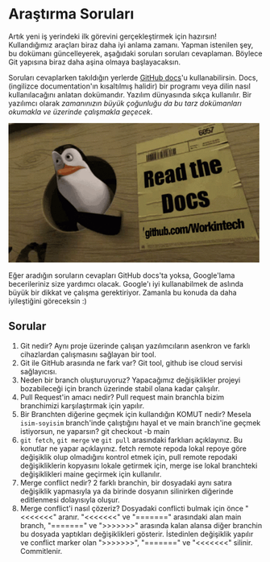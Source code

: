 # Araştırma Soruları

Artık yeni iş yerindeki ilk görevini gerçekleştirmek için hazırsın! Kullandığımız araçları biraz daha iyi anlama zamanı. Yapman istenilen şey, bu dokümanı güncelleyerek, aşağıdaki soruları soruları cevaplaman. Böylece Git yapısına biraz daha aşina olmaya başlayacaksın.

Soruları cevaplarken takıldığın yerlerde [GitHub docs](https://docs.github.com/en)'u kullanabilirsin. Docs, (ingilizce documentation'ın kısaltılmış halidir) bir programı veya dilin nasıl kullanılacağını anlatan dokümandır. Yazılım dünyasında sıkça kullanılır. Bir yazılımcı olarak _zamanınızın büyük çoğunluğu da bu tarz dokümanları okumakla ve üzerinde çalışmakla geçecek_.

![READ THE DOCS](https://github.com/Workintech/FSWeb-S1G1-Projesi-Web-Development-Projesi-icin-Git/blob/main/read-the-docs-wit.gif?raw=true)

Eğer aradığın soruların cevapları GitHub docs'ta yoksa, Google'lama becerileriniz size yardımcı olacak. Google'ı iyi kullanabilmek de aslında büyük bir dikkat ve çalışma gerektiriyor. Zamanla bu konuda da daha iyileştiğini göreceksin :)

## Sorular

1. Git nedir?
Aynı proje üzerinde çalışan yazılımcıların asenkron ve farklı cihazlardan çalışmasını sağlayan bir tool.
2. Git ile GitHub arasında ne fark var?
Git tool, github ise cloud servisi sağlayıcısı.
3. Neden bir branch oluşturuyoruz?
Yapacağımız değişiklikler projeyi bozabileceği için branch üzerinde stabil olana kadar çalışılır.
4. Pull Request'in amacı nedir?
Pull request main branchla bizim branchimizi karşılaştırmak için yapılır.
5. Bir Branchten diğerine geçmek için kullandığın KOMUT nedir? Mesela `isim-soyisim` branch'inde çalıştığını hayal et ve main branch'ine geçmek istiyorsun, ne yaparsın?
git checkout -b main
6. `git fetch`, `git merge` ve `git pull` arasındaki farklıarı açıklayınız. Bu konutlar ne yapar açıklayınız.
fetch remote repoda lokal repoye göre değişiklik olup olmadığını kontrol etmek için, pull remote repodaki değişikliklerin kopyasını lokale getirmek için, merge ise lokal branchteki değişiklikleri maine geçirmek için kullanılır. 
7. Merge conflict nedir?
2 farklı branchin, bir dosyadaki aynı satıra değişiklik yapmasıyla ya da birinde dosyanın silinirken diğerinde editlenmesi dolayısıyla oluşur.
8. Merge conflict'i nasıl çözeriz?
Dosyadaki conflicti bulmak için önce "<<<<<<<" aranır. "<<<<<<<" ve "=======" arasındaki alan main branch, "=======" ve ">>>>>>>" arasında kalan alansa diğer branchin bu dosyada
yaptıkları değişiklikleri gösterir. İstedinlen değişiklik yapılır ve conflict marker olan ">>>>>>>", "=======" ve "<<<<<<<" silinir. Commitlenir.